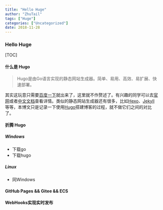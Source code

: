 ```yaml
---
title: "Hello Huge"
author: "ZhuTail"
tags: ["Huge"]
categories: ["Uncategorized"]
date: 2018-11-28
---
```


### Hello Huge

[TOC]

#### 什么是 Hugo

> Hugo是由Go语言实现的静态网站生成器。简单、易用、高效、易扩展、快速部署。

其实这玩意只需要[百度一下](https://www.baidu.com/s?ie=utf-8&f=8&rsv_bp=0&rsv_idx=1&tn=baidu&wd=hugo&rsv_pq=ece7f05000000f1e&rsv_t=cb94Vdar3SkvG1O4uGItZL%2BzgAVMUK1%2F%2F0ovw1KlzAzNx2UEZcq8NqRHDr4&rqlang=cn&rsv_enter=1&rsv_sug3=2&rsv_n=2)就出来了，这里就不作赘述了。有兴趣的同学可以去[官网](https://gohugo.io/)或者[中文文档](http://www.gohugo.org/)查看详情。类似的静态网站生成器还有很多，比如[Hexo](https://hexo.io/zh-cn/)、[Jekyll](https://www.oschina.net/p/kyll)等等，本博文只是记录一下使用[Hugo](https://hexo.io/zh-cn/)搭建博客的过程，就不做它们之间的对比了。

#### 折腾 Hugo

##### Windows

* 下载go
* 下载hugo

##### Linux

* 同Windows

#### GitHub Pages && Gitee && ECS

#### WebHooks实现实时发布
